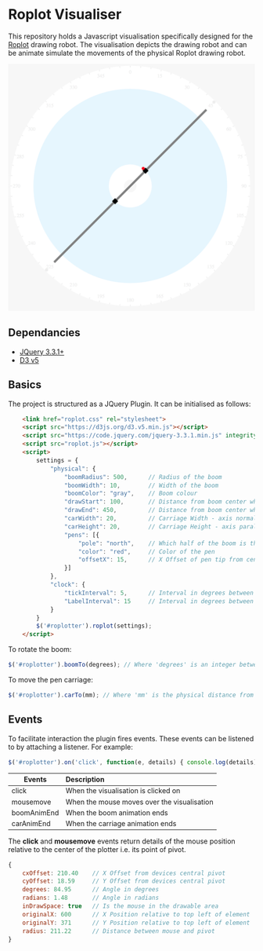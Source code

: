 # Roplot Visualiser
This repository holds a Javascript visualisation specifically designed for the [Roplot](http://roplot.com/) drawing robot. The visualisation depicts the drawing robot and can be animate simulate the movements of the physical Roplot drawing robot.

![Screenshot of visualisation](_res/example.png)

## Dependancies
* [JQuery 3.3.1+](https://jquery.com/)
* [D3 v5](https://d3js.org/)

## Basics
The project is structured as a JQuery Plugin. It can be initialised as follows:

```html
    <link href="roplot.css" rel="stylesheet">
    <script src="https://d3js.org/d3.v5.min.js"></script>
    <script src="https://code.jquery.com/jquery-3.3.1.min.js" integrity="sha256-FgpCb/KJQlLNfOu91ta32o/NMZxltwRo8QtmkMRdAu8=" crossorigin="anonymous"></script>
    <script src="roplot.js"></script>
    <script>
        settings = {
            "physical": { 
                "boomRadius": 500,      // Radius of the boom
                "boomWidth": 10,        // Width of the boom
                "boomColor": "gray",    // Boom colour
                "drawStart": 100,       // Distance from boom center where carriage stops - inner
                "drawEnd": 450,         // Distance from boom center where carriage stops - outer
                "carWidth": 20,         // Carriage Width - axis normal to boom
                "carHeight": 20,        // Carriage Height - axis parallel to boom
                "pens": [{
                    "pole": "north",    // Which half of the boom is the carriage on. North or South
                    "color": "red",     // Color of the pen
                    "offsetX": 15,      // X Offset of pen tip from center of boom width
                }]
            },
            "clock": {
                "tickInterval": 5,      // Interval in degrees between tick marks
                "LabelInterval": 15     // Interval in degrees between tick labels
            }
        }
        $('#roplotter').roplot(settings);
    </script>
```

To rotate the boom:

```js
$('#roplotter').boomTo(degrees); // Where 'degrees' is an integer between 0 and 359
```

To move the pen carriage:

```js
$('#roplotter').carTo(mm); // Where 'mm' is the physical distance from the pivot to the destination of the pen tip
```

## Events
To facilitate interaction the plugin fires events. These events can be listened to by attaching a listener. For example:

```js
$('#roplotter').on('click', function(e, details) { console.log(details); });
```

| Events        | Description  |
| ------------- |:-------------|
| click         | When the visualisation is clicked on |
| mousemove     | When the mouse moves over the visualisation |
| boomAnimEnd   | When the boom animation ends |
| carAnimEnd    | When the carriage animation ends |


The **click** and **mousemove** events return details of the mouse position relative to the center of the plotter i.e. its point of pivot.

```js
{
    cxOffset: 210.40    // X Offset from devices central pivot
    cyOffset: 18.59     // Y Offset from devices central pivot
    degrees: 84.95      // Angle in degrees
    radians: 1.48       // Angle in radians
    inDrawSpace: true   // Is the mouse in the drawable area
    originalX: 600      // X Position relative to top left of element
    originalY: 371      // Y Position relative to top left of element
    radius: 211.22      // Distance between mouse and pivot 
} 
```
